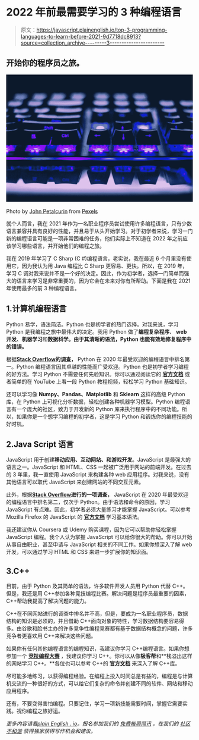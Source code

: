 # 2022 年前最需要学习的 3 种编程语言

> 原文：<https://javascript.plainenglish.io/top-3-programming-languages-to-learn-before-2021-9d7718dc8913?source=collection_archive---------3----------------------->

## 开始你的程序员之旅。

![](img/a1a6ed1c73fd77f2fa273a6f4cd8e956.png)

Photo by [John Petalcurin](https://www.pexels.com/@john-petalcurin-750345?utm_content=attributionCopyText&utm_medium=referral&utm_source=pexels) from [Pexels](https://www.pexels.com/photo/close-up-photo-of-gaming-keyboard-2115257/?utm_content=attributionCopyText&utm_medium=referral&utm_source=pexels)

就个人而言，我在 2021 年作为一名职业程序员尝试使用许多编程语言，只有少数语言兼容并具有良好的性能，并且易于从头开始学习。对于初学者来说，学习一门新的编程语言可能是一项非常困难的任务，他们实际上不知道在 2022 年之前应该学习哪些语言，并开始他们的编程之旅。

我在 2019 年学习了 C Sharp (C #)编程语言，老实说，我在最近 6 个月里没有使用它，因为我认为用 Java 编程比 C Sharp 更容易、更快。所以，在 2019 年，学习 C 调对我来说并不是一个好的决定。因此，作为初学者，选择一门简单而强大的语言来学习是非常重要的，因为它会在未来对你有所帮助。下面是我在 2021 年使用最多的前 3 种编程语言。

## 1.计算机编程语言

Python 易学，语法简洁。Python 也是初学者的热门选择。对我来说，学习 Python 是我编程之旅中最伟大的决定。我用 Python 做了**编程复杂程序**、 **web 开发**、**机器学习**和**数据科学。由于其清晰的语法，Python 也能有效地修复程序中的错误。**

根据[**Stack Overflow**](https://insights.stackoverflow.com/survey/2020#technology-most-loved-dreaded-and-wanted-languages-wanted)**的调查，** Python 在 2020 年最受欢迎的编程语言中排名第一。Python 编程语言因其卓越的性能而广受欢迎。Python 也是初学者学习编程的好方法。学习 Python 不需要任何先验知识。你可以通过阅读它的 [**官方文档**](https://docs.python.org/3/tutorial/index.html) 或者简单的在 YouTube 上看一段 Python 教程视频，轻松学习 Python 基础知识。

还可以学习像 **Numpy、Pandas、Matplotlib** 和 **Sklearn** 这样的高级 Python 库，在 Python 上可视化分析数据，轻松创建各种机器学习模型。Python 编程语言有一个庞大的社区，致力于开发新的 Python 库来执行程序中的不同功能。所以，如果你是一个想学习编程的初学者，这是学习 Python 和锻炼你的编程技能的好时机。

## 2.Java Script 语言

JavaScript 用于创建**移动应用、互动网站、**和**游戏开发**。JavaScript 是最强大的语言之一。JavaScript 和 HTML、CSS 一起被广泛用于网站的前端开发。在过去的 3 年里，我一直使用 JavaScript 来构建各种 web 应用程序。对我来说，没有其他语言可以取代 JavaScript 来创建网站的不同交互元素。

此外，根据[**Stack Overflow**](https://insights.stackoverflow.com/survey/2020#technology-most-loved-dreaded-and-wanted-languages-wanted)**进行的一项调查，** JavaScript 在 2020 年最受欢迎的编程语言中排名第二，仅次于 Python。由于语法和命令的原因，学习 JavaScript 有点难。因此，初学者必须大量练习才能掌握 JavaScript。可以参考 Mozilla Firefox 的 JavaScript 的 [**官方文档**](https://developer.mozilla.org/en-US/docs/Web/JavaScript) 学习基本语法。

我还建议你从 Coursera 或 Udemy 购买课程，因为它可以帮助你轻松掌握 JavaScript 编程。我个人认为掌握 JavaScript 可以给你很大的帮助。你可以开始从事自由职业，甚至申请与 JavaScript 相关的不同工作。如果你想深入了解 web 开发，可以通过学习 HTML 和 CSS 来进一步扩展你的知识面。

## 3.C++

目前，由于 Python 及其简单的语法，许多软件开发人员用 Python 代替 C++。但是，我还是用 C++参加各种竞技编程比赛。解决问题是程序员最重要的因素，C++帮助我提高了解决问题的能力。

C++在不同网站进行的调查中排名并不高，但是，要成为一名职业程序员，数据结构的知识是必须的，并且借助 C++面向对象的特性，学习数据结构要容易得多。由谷歌和脸书主办的许多竞争性编程竞赛都有基于数据结构概念的问题，许多竞争者更喜欢用 C++来解决这些问题。

如果你有任何其他编程语言的编程知识，我建议你学习 C++编程语言。如果你想参加一个 [**竞技编程大赛**](https://medium.com/dev-genius/how-to-start-competitive-programming-in-september-2020-3fc42b315597) ，我建议你学习 C++。你可以从像**极客帮**和**栈溢出这样的网站学习 C++。**各位也可以参考 C++的 [**官方文档**](https://devdocs.io/cpp/) 来深入了解 C++库。

尽可能多地练习，以获得编程经验。在编程上投入时间总是有益的，编程是与计算机交流的一种很好的方式，可以给它们复杂的命令并创建不同的软件、网站和移动应用程序。

还有，不要变得害怕编程。只要记住，学习一项新技能需要时间，掌握它需要实践。祝你编程之旅好运。

*更多内容请看*[*plain English . io*](http://plainenglish.io/)*。报名参加我们的* [*免费每周简讯*](http://newsletter.plainenglish.io/) *。在我们的* [*社区不和谐*](https://discord.gg/GtDtUAvyhW) *获得独家获得写作机会和建议。*